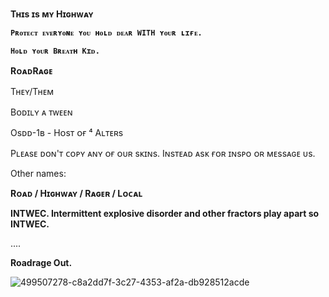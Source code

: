 **Tʜɪs ɪs ᴍʏ Hɪɢʜᴡᴀʏ**


**`Pʀᴏᴛᴇᴄᴛ ᴇᴠᴇʀʏᴏɴᴇ ʏᴏᴜ ʜᴏʟᴅ ᴅᴇᴀʀ WITH ʏᴏᴜʀ ʟɪғᴇ.`**

**`Hᴏʟᴅ ʏᴏᴜʀ Bʀᴇᴀᴛʜ Kɪᴅ.`**

**RᴏᴀᴅRᴀɢᴇ**

Tʜᴇʏ/Tʜᴇᴍ

Bᴏᴅɪʟʏ ᴀ ᴛᴡᴇᴇɴ

Osᴅᴅ-1ʙ - Hᴏsᴛ ᴏғ ⁴ Aʟᴛᴇʀs

Pʟᴇᴀsᴇ ᴅᴏɴ'ᴛ ᴄᴏᴘʏ ᴀɴʏ ᴏғ ᴏᴜʀ sᴋɪɴs. Iɴsᴛᴇᴀᴅ ᴀsᴋ ғᴏʀ ɪɴsᴘᴏ ᴏʀ ᴍᴇssᴀɢᴇ ᴜs.

Other names:

**Rᴏᴀᴅ / Hɪɢʜᴡᴀʏ / Rᴀɢᴇʀ / Lᴏᴄᴀʟ**

**INTWEC. Intermittent explosive disorder and other fractors play apart so INTWEC.**

....

**Roadrage Out.**






![499507278-c8a2dd7f-3c27-4353-af2a-db928512acde](https://github.com/user-attachments/assets/bad14a78-8858-4c00-a9b1-b8fc8e18ab1d)
